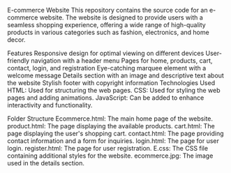 E-commerce Website
This repository contains the source code for an e-commerce website. The website is designed to provide users with a seamless shopping experience, offering a wide range of high-quality products in various categories such as fashion, electronics, and home decor.

Features
Responsive design for optimal viewing on different devices
User-friendly navigation with a header menu
Pages for home, products, cart, contact, login, and registration
Eye-catching marquee element with a welcome message
Details section with an image and descriptive text about the website
Stylish footer with copyright information
Technologies Used
HTML: Used for structuring the web pages.
CSS: Used for styling the web pages and adding animations.
JavaScript: Can be added to enhance interactivity and functionality.

Folder Structure
Ecommerce.html: The main home page of the website.
product.html: The page displaying the available products.
cart.html: The page displaying the user's shopping cart.
contact.html: The page providing contact information and a form for inquiries.
login.html: The page for user login.
register.html: The page for user registration.
E.css: The CSS file containing additional styles for the website.
ecommerce.jpg: The image used in the details section.
